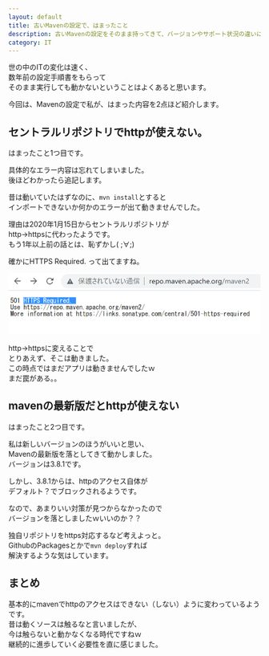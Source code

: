 ```yaml
---
layout: default
title: 古いMavenの設定で、はまったこと
description: 古いMavenの設定をそのまま持ってきて、バージョンやサポート状況の違いにより動作しなかったことを記載します。
category: IT
---
```


世の中のITの変化は速く、  
数年前の設定手順書をもらって  
そのまま実行しても動かないということはよくあると思います。

今回は、Mavenの設定で私が、はまった内容を2点ほど紹介します。

## セントラルリポジトリでhttpが使えない。

はまったこと1つ目です。

具体的なエラー内容は忘れてしまいました。  
後ほどわかったら追記します。

昔は動いていたはずなのに、`mvn install`とすると  
インポートできないか何かのエラーが出て動きませんでした。  

理由は2020年1月15日からセントラルリポジトリが  
http→httpsに代わったようです。  
もう1年以上前の話とは、恥ずかし( ;∀;)  

確かにHTTPS Required. って出てますね。

![https required](/images/it/java/mavenHttpsRequired.png)


http→httpsに変えることで  
とりあえず、そこは動きました。  
この時点ではまだアプリは動きませんでしたｗ  
まだ罠がある。。

## mavenの最新版だとhttpが使えない

はまったこと2つ目です。

私は新しいバージョンのほうがいいと思い、  
Mavenの最新版を落としてきて動かしました。  
バージョンは3.8.1です。

しかし、3.8.1からは、httpのアクセス自体が  
デフォルト？でブロックされるようです。

なので、あまりいい対策が見つからなかったので  
バージョンを落としましたｗいいのか？？

独自リポジトリをhttps対応するなど考えよっと。  
GithubのPackagesとかで`mvn deploy`すれば  
解決するような気はしています。

## まとめ

基本的にmavenでhttpのアクセスはできない（しない）ように変わっているようです。  
昔は動くソースは触るなと言いましたが、  
今は触らないと動かなくなる時代ですねｗ  
継続的に進歩していく必要性を直に感じました。


